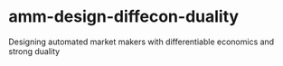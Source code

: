 # amm-design-diffecon-duality
Designing automated market makers with differentiable economics and strong duality
